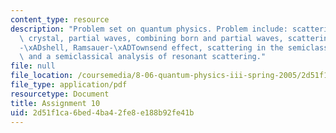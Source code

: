 ```yaml
---
content_type: resource
description: "Problem set on quantum physics. Problem include: scattering from a small\
  \ crystal, partial waves, combining born and partial waves, scattering from a \u03B4\
  -\xADshell, Ramsauer-\xADTownsend effect, scattering in the semiclassical approximation,\
  \ and a semiclassical analysis of resonant scattering."
file: null
file_location: /coursemedia/8-06-quantum-physics-iii-spring-2005/2d51f1ca6bed4ba42fe8e188b92fe41b_ps10.pdf
file_type: application/pdf
resourcetype: Document
title: Assignment 10
uid: 2d51f1ca-6bed-4ba4-2fe8-e188b92fe41b
---
```

